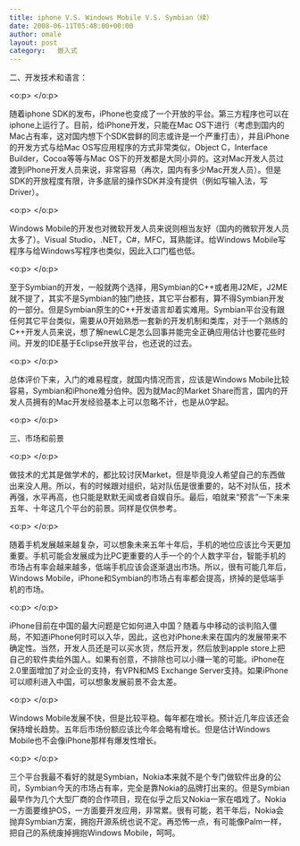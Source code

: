 ```yaml
---
title: iphone V.S. Windows Mobile V.S. Symbian（续）
date: 2008-06-11T05:48:00+00:00
author: omale
layout: post
category:   嵌入式  
---
```

二、开发技术和语言：

<o:p> </o:p>

随着iphone SDK的发布，iPhone也变成了一个开放的平台。第三方程序也可以在iphone上运行了。目前，给iPhone开发，只能在Mac OS下进行（考虑到国内的Mac占有率，这对国内想下个SDK尝鲜的同志或许是一个严重打击），并且iPhone的开发方式与给Mac OS写应用程序的方式非常类似，Object C，Interface Builder，Cocoa等等与Mac OS下的开发都是大同小异的。这对Mac开发人员过渡到iPhone开发人员来说，非常容易（再次，国内有多少Mac开发人员）。但是SDK的开放程度有限，许多底层的操作SDK并没有提供（例如写输入法，写Driver）。

<o:p> </o:p>

Windows Mobile的开发也对微软开发人员来说则相当友好（国内的微软开发人员太多了）。Visual Studio，.NET，C#，MFC，耳熟能详。给Windows Mobile写程序与给Windows写程序也类似，因此入口门槛也低。

<o:p> </o:p>

至于Symbian的开发，一般就两个选择，用Symbian的C++或者用J2ME，J2ME就不提了，其实不是Symbian的独门绝技，其它平台都有，算不得Symbian开发的一部分。但是Symbian原生的C++开发语言却着实难用。Symbian平台没有跟任何其它平台类似，需要从0开始熟悉一套新的开发机制和类库，对于一个熟练的C++开发人员来说，想了解newLC是怎么回事并能完全正确应用估计也要花些时间。开发的IDE基于Eclipse开放平台，也还说的过去。

<o:p> </o:p>

总体评价下来，入门的难易程度，就国内情况而言，应该是Windows Mobile比较容易，Symbian和iPhone难分伯仲。因为就Mac的Market Share而言，国内的开发人员拥有的Mac开发经验基本上可以忽略不计，也是从0学起。

<o:p> </o:p>

三、市场和前景

<o:p> </o:p>

做技术的尤其是做学术的，都比较讨厌Market，但是毕竟没人希望自己的东西做出来没人用。所以，有的时候跟对组织，站对队伍是很重要的，站不对队伍，技术再强，水平再高，也只能是默默无闻或者自娱自乐。最后，咱就来&ldquo;预言&rdquo;一下未来五年、十年这几个平台的前景。同样是仅供参考。

<o:p> </o:p>

随着手机发展越来越复杂，可以想象未来五年十年后，手机的地位应该比今天更加重要。手机可能会发展成为比PC更重要的人手一个的个人数字平台，智能手机的市场占有率会越来越多，低端手机应该会逐渐退出市场。所以，很有可能几年后，Windows Mobile，iPhone和Symbian的市场占有率都会提高，挤掉的是低端手机的市场。

<o:p> </o:p>

iPhone目前在中国的最大问题是它如何进入中国？随着与中移动的谈判陷入僵局，不知道iPhone何时可以入华，因此，这也对iPhone未来在国内的发展带来不确定性。当然，开发人员还是可以买水货，然后开发，然后放到apple store上把自己的软件卖给外国人。如果有创意，不排除也可以小赚一笔的可能。iPhone在2.0里面增加了对企业的支持，有VPN和MS Exchange Server支持。如果iPhone可以顺利进入中国，可以想象发展前景不会太差。

<o:p> </o:p>

Windows Mobile发展不快，但是比较平稳。每年都在增长。预计近几年应该还会保持增长趋势。五年后市场份额应该比今年会略有增长。但是估计Windows Mobile也不会像iPhone那样有爆发性增长。

<o:p> </o:p>

三个平台我最不看好的就是Symbian，Nokia本来就不是个专门做软件出身的公司，Symbian今天的市场占有率，完全是靠Nokia的品牌打出来的。但是Symbian最早作为几个大型厂商的合作项目，现在似乎之后又Nokia一家在唱戏了。Nokia一方面要维护OS，一方面要开发应用，非常累。很有可能，若干年后，Nokia会抛弃Symbian方案，拥抱开源系统也说不定。再恐怖一点，有可能像Palm一样，把自己的系统废掉拥抱Windows Mobile，呵呵。